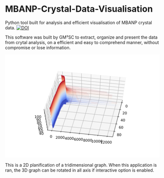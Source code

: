 # MBANP-Crystal-Data-Visualisation
Python tool built for analysis and efficient visualisation of MBANP crystal data.
[![DOI](https://zenodo.org/badge/211383946.svg)](https://zenodo.org/badge/latestdoi/211383946)

This software was built by GM²SC to extract, organize and present the data from crytal analysis, on a efficient and easy to comprehend manner, without compromise or lose information.

![](https://github.com/Heictor/MBANP-Crystal-Data-Visualisation/blob/master/X_Ray_Analysis_Data/3DPlot.jpg)

This is a 2D planification of a tridimensional graph.
When this application is ran, the 3D graph can be rotated in all axis if interactive option is enabled.
